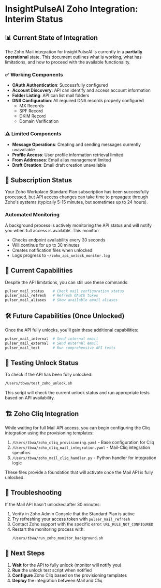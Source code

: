 # InsightPulseAI Zoho Integration: Interim Status

## 📊 Current State of Integration

The Zoho Mail integration for InsightPulseAI is currently in a **partially operational** state. This document outlines what is working, what has limitations, and how to proceed with the available functionality.

### ✅ Working Components

- **OAuth Authentication**: Successfully configured
- **Account Discovery**: API can identify and access account information
- **Folder Listing**: API can list mail folders
- **DNS Configuration**: All required DNS records properly configured
  - MX Records
  - SPF Record 
  - DKIM Record
  - Domain Verification

### ⚠️ Limited Components

- **Message Operations**: Creating and sending messages currently unavailable
- **Profile Access**: User profile information retrieval limited
- **From Addresses**: Email alias management limited
- **Draft Creation**: Email draft creation unavailable

## 🔄 Subscription Status

Your Zoho Workplace Standard Plan subscription has been successfully processed, but API access changes can take time to propagate through Zoho's systems (typically 5-15 minutes, but sometimes up to 24 hours).

### Automated Monitoring

A background process is actively monitoring the API status and will notify you when full access is available. This monitor:

- Checks endpoint availability every 30 seconds
- Will continue for up to 30 minutes
- Creates notification files when unlocked
- Logs progress to `~/zoho_api_unlock_monitor.log`

## 🚀 Current Capabilities

Despite the API limitations, you can still use these commands:

```bash
pulser_mail_status    # Check mail configuration status
pulser_mail_refresh   # Refresh OAuth token
pulser_mail_aliases   # Show available email aliases
```

## 🛠️ Future Capabilities (Once Unlocked)

Once the API fully unlocks, you'll gain these additional capabilities:

```bash
pulser_mail_internal  # Send internal email
pulser_mail_external  # Send external email
pulser_mail_test      # Run comprehensive API tests
```

## 🔄 Testing Unlock Status

To check if the API has been fully unlocked:

```bash
/Users/tbwa/test_zoho_unlock.sh
```

This script will check the current unlock status and run appropriate tests based on API availability.

## 🏗️ Zoho Cliq Integration

While waiting for full Mail API access, you can begin configuring the Cliq integration using the provisioning templates:

1. `/Users/tbwa/zoho_cliq_provisioning.yaml` - Base configuration for Cliq
2. `/Users/tbwa/zoho_cliq_mail_integration.yaml` - Mail-Cliq integration specifics
3. `/Users/tbwa/zoho_mail_cliq_handler.py` - Python handler for integration logic

These files provide a foundation that will activate once the Mail API is fully unlocked.

## 🧨 Troubleshooting

If the Mail API hasn't unlocked after 30 minutes:

1. Verify in Zoho Admin Console that the Standard Plan is active
2. Try refreshing your access token with `pulser_mail_refresh`
3. Contact Zoho support with the specific error: `URL_RULE_NOT_CONFIGURED`
4. Restart the monitoring process with:
   ```bash
   /Users/tbwa/run_zoho_monitor_background.sh
   ```

## 📝 Next Steps

1. **Wait** for the API to fully unlock (monitor will notify you)
2. **Run** the unlock test script when notified
3. **Configure** Zoho Cliq based on the provisioning templates
4. **Deploy** the integration between Mail and Cliq